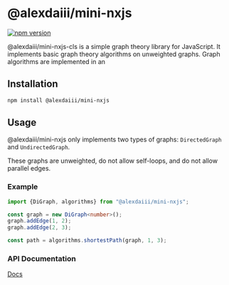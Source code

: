 # @alexdaiii/mini-nxjs

[![npm version](https://badge.fury.io/js/@alexdaiii%2Fmini-nxjs.svg)](https://badge.fury.io/js/@alexdaiii%2Fmini-nxjs)

@alexdaiii/mini-nxjs-cls is a simple graph theory library for JavaScript. It implements basic graph theory algorithms
on unweighted graphs. Graph algorithms are implemented in an

## Installation

```bash
npm install @alexdaiii/mini-nxjs
```

## Usage

@alexdaiii/mini-nxjs only implements two types of graphs: `DirectedGraph` and `UndirectedGraph`.

These graphs are unweighted, do not allow self-loops, and do not allow parallel edges.

### Example

```typescript
import {DiGraph, algorithms} from "@alexdaiii/mini-nxjs";

const graph = new DiGraph<number>();
graph.addEdge(1, 2);
graph.addEdge(2, 3);

const path = algorithms.shortestPath(graph, 1, 3);
```

### API Documentation

[Docs](https://mini-nxjs.port5000.com)
